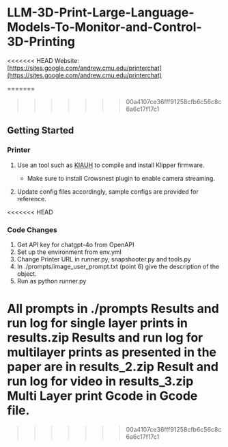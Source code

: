 # LLM-3D-Print-Large-Language-Models-To-Monitor-and-Control-3D-Printing

<<<<<<< HEAD
Website: [https://sites.google.com/andrew.cmu.edu/printerchat](https://sites.google.com/andrew.cmu.edu/printerchat)

=======
>>>>>>> 00a4107ce36fff91258cfb6c56c8c6a6c17f17c1
## Getting Started

### Printer
1. Use an tool such as [KIAUH](https://github.com/dw-0/kiauh) to compile and
install Klipper firmware.
    - Make sure to install Crowsnest plugin to enable camera streaming.

2. Update config files accordingly, sample configs are provided for reference.

<<<<<<< HEAD

### Code Changes
1. Get API key for chatgpt-4o from OpenAPI
2. Set up the environment from env.yml
3. Change Printer URL in runner.py, snapshooter.py and tools.py
4. In ./prompts/image_user_prompt.txt (point 6) give the description of the object.
5. Run as python runner.py

All prompts in ./prompts
Results and run log for single layer prints in results.zip
Results and run log for multilayer prints as presented in the paper are in results_2.zip
Result and run log for video in results_3.zip
Multi Layer print Gcode in Gcode file.
=======
>>>>>>> 00a4107ce36fff91258cfb6c56c8c6a6c17f17c1
